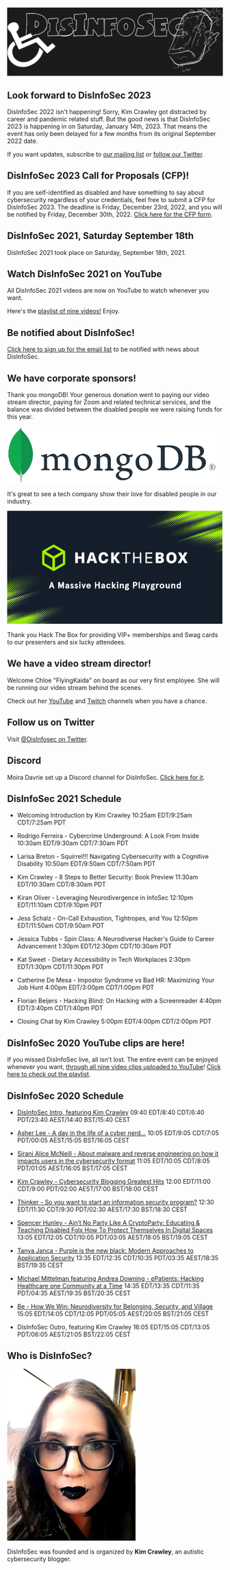 ![DisInfoSec](DisInfoSec_Logo.png)

## Look forward to DisInfoSec 2023

DisInfoSec 2022 isn't happening! Sorry, Kim Crawley got distracted by career and pandemic related stuff. But the good news is that DisInfoSec 2023 is happening in on Saturday, January 14th, 2023. That means the event has only been delayed for a few months from its original September 2022 date.

If you want updates, subscribe to [our mailing list](https://docs.google.com/forms/d/1X3HTdzNinI7gmcAe9ahM4IRtVGzmjwFBqNJ1xfXvE8Y/) or [follow our Twitter](https://twitter.com/DisInfoSec).

## DisInfoSec 2023 Call for Proposals (CFP)!

If you are self-identified as disabled and have something to say about cybersecurity regardless of your credentials, feel free to submit a CFP for DisInfoSec 2023. The deadline is Friday, December 23rd, 2022, and you will be notified by Friday, December 30th, 2022. [Click here for the CFP form](https://forms.gle/YKzXEps78iEHUA3LA).

## DisInfoSec 2021, Saturday September 18th

DisInfoSec 2021 took place on Saturday, September 18th, 2021.

## Watch DisInfoSec 2021 on YouTube

All DisInfoSec 2021 videos are now on YouTube to watch whenever you want.

Here's the [playlist of nine videos!](https://www.youtube.com/playlist?list=PLU7Sd0fGdnTuSClAlcw-Whu9Gjng6UOML) Enjoy.

## Be notified about DisInfoSec!

[Click here to sign up for the email list](https://docs.google.com/forms/d/1X3HTdzNinI7gmcAe9ahM4IRtVGzmjwFBqNJ1xfXvE8Y/) to be notified with news about DisInfoSec.

## We have corporate sponsors!

Thank you mongoDB! Your generous donation went to paying our video stream director, paying for Zoom and related technical services, and the balance was divided between the disabled people we were raising funds for this year.

![MongoDB Logo](MongoDBsponsor.png)

It's great to see a tech company show their love for disabled people in our industry.

![Hack The box logo](HTB.jpg)

Thank you Hack The Box for providing VIP+ memberships and Swag cards to our presenters and six lucky attendees.

## We have a video stream director!

Welcome Chloe "FlyingKaida" on board as our very first employee. She will be running our video stream behind the scenes. 

Check out her [YouTube](https://www.youtube.com/channel/UC_jgy0f-DMr7NXC0afjzUbQ) and [Twitch](https://www.twitch.tv/flyingkaida) channels when you have a chance.


## Follow us on Twitter

Visit [@DisInfosec on Twitter](https://twitter.com/DisInfoSec).

## Discord

Moira Davrie set up a Discord channel for DisInfoSec. [Click here for it](https://discord.com/invite/mchx6Whqr6).


## DisInfoSec 2021 Schedule

- Welcoming Introduction by Kim Crawley 10:25am EDT/9:25am CDT/7:25am PDT

- Rodrigo Ferreira - Cybercrime Underground: A Look From Inside 10:30am EDT/9:30am CDT/7:30am PDT

- Larisa Breton - Squirrel!!! Navigating Cybersecurity with a Cognitive Disability 10:50am EDT/9:50am CDT/7:50am PDT

- Kim Crawley - 8 Steps to Better Security: Book Preview 11:30am EDT/10:30am CDT/8:30am PDT

- Kiran Oliver - Leveraging Neurodivergence in InfoSec 12:10pm EDT/11:10am CDT/9:10pm PDT

- Jess Schalz - On-Call Exhaustion, Tightropes, and You 12:50pm EDT/11:50am CDT/9:50am PDT

- Jessica Tubbs - Spin Class: A Neurodiverse Hacker's Guide to Career Advancement 1:30pm EDT/12:30pm CDT/10:30am PDT

- Kat Sweet - Dietary Accessibility in Tech Workplaces 2:30pm EDT/1:30pm CDT/11:30pm PDT

- Catherine De Mesa - Impostor Syndrome vs Bad HR: Maximizing Your Job Hunt 4:00pm EDT/3:00pm CDT/1:00pm PDT

- Florian Beijers - Hacking Blind: On Hacking with a Screenreader 4:40pm EDT/3:40pm CDT/1:40pm PDT

- Closing Chat by Kim Crawley 5:00pm EDT/4:00pm CDT/2:00pm PDT



## DisInfoSec 2020 YouTube clips are here!

If you missed DisInfoSec live, all isn't lost. The entire event can be enjoyed whenever you want, [through all nine video clips uploaded to YouTube](https://www.youtube.com/playlist?list=PLU7Sd0fGdnTuRdyVgXh_L4pvVyJe9hV3L)! [Click here to check out the playlist](https://www.youtube.com/playlist?list=PLU7Sd0fGdnTuRdyVgXh_L4pvVyJe9hV3L).



## DisInfoSec 2020 Schedule

- [DisInfoSec Intro, featuring Kim Crawley](https://www.youtube.com/watch?v=SZrThZvnUiI&list=PLU7Sd0fGdnTuRdyVgXh_L4pvVyJe9hV3L) 09:40 EDT/8:40 CDT/6:40 PDT/23:40 AEST/14:40 BST/15:40 CEST

- [Asher Lee - A day in the life of a cyber nerd…](https://www.youtube.com/watch?v=fmH5rLiXZ-8&list=PLU7Sd0fGdnTuRdyVgXh_L4pvVyJe9hV3L) 10:05 EDT/9:05 CDT/7:05 PDT/00:05 AEST/15:05 BST/16:05 CEST

- [Sirani Alice McNeill - About malware and reverse engineering on how it impacts users in the cybersecurity format](https://www.youtube.com/watch?v=s8GCh6ZZI8k&list=PLU7Sd0fGdnTuRdyVgXh_L4pvVyJe9hV3L)  11:05 EDT/10:05 CDT/8:05 PDT/01:05 AEST/16:05 BST/17:05 CEST

- [Kim Crawley - Cybersecurity Blogging Greatest Hits](https://www.youtube.com/watch?v=Labgu3HAdwE&list=PLU7Sd0fGdnTuRdyVgXh_L4pvVyJe9hV3L) 12:00 EDT/11:00 CDT/9:00 PDT/02:00 AEST/17:00 BST/18:00 CEST

- [Thinker - So you want to start an information security program?](https://www.youtube.com/watch?v=XSoGlOEP_h8&list=PLU7Sd0fGdnTuRdyVgXh_L4pvVyJe9hV3L)  12:30 EDT/11:30 CDT/9:30 PDT/02:30 AEST/17:30 BST/18:30 CEST

- [Spencer Hunley - Ain’t No Party Like A CryptoParty: Educating & Teaching Disabled Folx How To Protect Themselves In Digital Spaces](https://www.youtube.com/watch?v=hTkybvXtSxc&list=PLU7Sd0fGdnTuRdyVgXh_L4pvVyJe9hV3L)  13:05 EDT/12:05 CDT/10:05 PDT/03:05 AEST/18:05 BST/19:05 CEST

- [Tanya Janca - Purple is the new black: Modern Approaches to Application Security](https://www.youtube.com/watch?v=1o6-I7sgbtY&list=PLU7Sd0fGdnTuRdyVgXh_L4pvVyJe9hV3L) 13:35 EDT/12:35 CDT/10:35 PDT/03:35 AEST/18:35 BST/19:35 CEST

- [Michael Mittelman featuring Andrea Downing - ePatients: Hacking Healthcare one Community at a Time](https://www.youtube.com/watch?v=QHGVNOhWc0c&list=PLU7Sd0fGdnTuRdyVgXh_L4pvVyJe9hV3L)  14:35 EDT/13:35 CDT/11:35 PDT/04:35 AEST/19:35 BST/20:35 CEST

- [Be - How We Win: Neurodiversity for Belonging, Security, and Village](https://www.youtube.com/watch?v=HVqkV0JaPEU&list=PLU7Sd0fGdnTuRdyVgXh_L4pvVyJe9hV3L)  15:05 EDT/14:05 CDT/12:05 PDT/05:05 AEST/20:05 BST/21:05 CEST

- DisInfoSec Outro, featuring Kim Crawley 16:05 EDT/15:05 CDT/13:05 PDT/06:05 AEST/21:05 BST/22:05 CEST


## Who is DisInfoSec?

![image of Kim Crawley](KimShot_DisInfoSec.jpg)

DisInfoSec was founded and is organized by **Kim Crawley**, an autistic cybersecurity blogger. 
